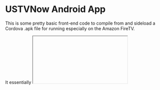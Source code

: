 # USTVNow Android App

This is some pretty basic front-end code to compile from and sideload a Cordova .apk file 
for running especially on the Amazon FireTV. 

It essentially <iframe>'s what exists on the USTVNow website, but overrides
some JS and CSS to allow a more friendly user experience on media viewing platforms
like the Amazon FireTV.

## Prerequisites

You should already have an understanding and system setup for compiling Cordova apps.

## Compilation

`cordova build android`

## Installation

You'll first have to enable your device for 3rd-party APK installs.

`adb connect xxx.xxx.xxx.xxx` <- IP address of device
`adb install path-to-file.apk`